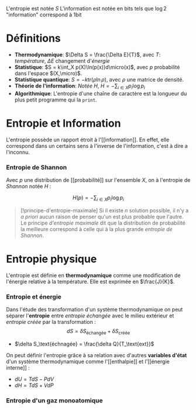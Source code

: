 
L'entropie est notée $S$
L'information est notée en $\text{bits}$ tels que $\log 2$ "information" correspond à $1 \text{bit}$
# Définitions
 - **Thermodynamique**: $\Delta S = \frac{\Delta E}{T}$,  avec $T$: *température*, $\Delta E$ changement d'*énergie*
 - **Statistique**: $S = k\int_X p(X)\ln(p(x))d\micro(x)$, avec $p$ probabilité dans l'espace $(X,\micro)$.
 - **Statistique quantique**: $S = -k\text{tr}(\rho \ln \rho)$, avec $\rho$ une matrice de densité.
 - **Théorie de l'information**: *Notée H*, $H = - \sum_{i\in X} p_i \log p_i$ 
 - **Algorithmique**: L'entropie d'une chaîne de caractère est la longueur du plus petit programme qui la `print`.


# Entropie et Information

L'entropie possède un rapport étroit à l'[[information]]. En effet, elle correspond dans un certains sens à l'inverse de l'information, c'est à dire a l'inconnu.
### Entropie de Shannon

Avec $p$ une distribution de [[probabilité]] sur l'ensemble $X$, on à l'entropie de *Shannon* notée $H$ :

$$ H(p) = -\sum_{i \in X} p_i \log p_i$$

> [!principe-d'entropie-maximale]
>  Si il existe $n$ solution possible, il n'y a *a priori* aucun raison de penser qu'un est plus probable que l'autre. Le principe *d'entropie maximale* dit que la distribution de probabilité la meilleure correspond à celle qui à la plus grande *entropie de Shannon*.


# Entropie physique

L'entropie est définie en **thermodynamique** comme une modification de l'énergie relative à la température. Elle est exprimée en $\frac{J}{K}$.

### Entropie et énergie

Dans l'étude des transformation d'un système thermodynamique on peut séparer l'**entropie** entre *entropie échangée* avec le milieu extérieur et *entropie créée* par la transformation :
$$
d S = \delta S_\text{échangée} + \delta S_\text{créée}
$$
 - $\delta S_\text{échnagée} = \frac{\delta Q}{T_\text{ext}}$

On peut définir l'entropie grâce à sa relation avec d'autres **variables d'état** d'un système thermodynamique comme l'[[enthalpie]] et l'[[énergie interne]] :
 - $dU = TdS - PdV$
 - $dH = TdS + VdP$


### Entropie d'un gaz monoatomique



